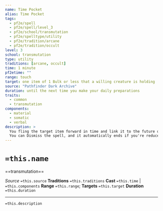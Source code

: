 ```yaml
---
name: Time Pocket
alias: Time Pocket
tags:
  - pf2e/spell
  - pf2e/spell/level_3
  - pf2e/school/transmutation
  - pf2e/spelltype/utility
  - pf2e/tradition/arcane
  - pf2e/tradition/occult
level: 3
school: transmutation
type: utility
traditions: [arcane, occult]
time: 1 minute
pf2etime: ""
range: touch
target: one item of 1 Bulk or less that a willing creature is holding
source: "Pathfinder Dark Archive"
duration: until the next time you make your daily preparations
traits:
  - common
  - transmutation
components:
  - material
  - somatic
  - verbal
description: >
  You fling the target item forward in time and link it to the future of the creature holding it. The item disappears. When the spell ends, the item reappears with the creature that was holding it when you Cast the Spell. If the creature has enough hands free to hold the item, it appears in their hands. Otherwise, it falls to the ground in the creature's space.
  You can Dismiss the spell, and it automatically ends if you're reduced to 0 Hit Points or cast time pocket again.
---
```

# `=this.name`
==transmutation==

*Source* `=this.source`
**Traditions** `=this.traditions`
**Cast** `=this.time` | `=this.components`
**Range** `=this.range`; **Targets** `=this.target`
**Duration** `=this.duration`

***
`=this.description`